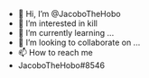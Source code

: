 - 👋 Hi, I’m @JacoboTheHobo
- 👀 I’m interested in kill
- 🌱 I’m currently learning ...
- 💞️ I’m looking to collaborate on ...
- 📫 How to reach me 
- JacoboTheHobo#8546

<!---
JacoboTheHobo/JacoboTheHobo is a ✨ special ✨ repository because its `README.md` (this file) appears on your GitHub profile.
You can click the Preview link to take a look at your changes.
--->
